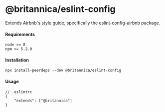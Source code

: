 # @britannica/eslint-config

Extends [Airbnb's style guide](https://github.com/airbnb/javascript), specifically the [eslint-config-airbnb](https://www.npmjs.com/package/eslint-config-airbnb) package.

#### Requirements

```
node >= 8
npm >= 5.2.0
```

#### Installation

```
npx install-peerdeps --dev @britannica/eslint-config
```

#### Usage

```
// .eslintrc
{
    "extends": ["@britannica"]
}
```